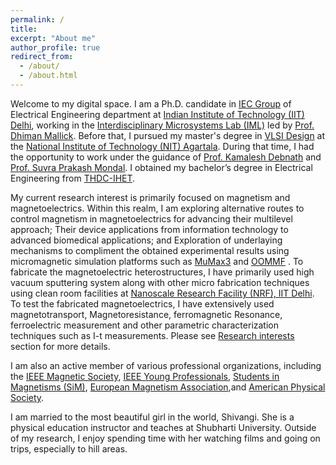 ```yaml
---
permalink: /
title: 
excerpt: "About me"
author_profile: true
redirect_from: 
  - /about/
  - /about.html
---
```


Welcome to my digital space. I am a Ph.D. candidate in [IEC Group](http://iec.iitd.ernet.in/) of Electrical Engineering department at [Indian Institute of Technology (IIT) Delhi](https://www.iitd.ac.in/), working in the [Interdisciplinary Microsystems Lab (IML)](https://sites.google.com/site/dhimanmallick) led by [Prof. Dhiman Mallick](https://ee.iitd.ac.in/faculty-profile/49). Before that, I pursued my master's degree in [VLSI Design](https://www.nita.ac.in/Department/Deptindex.aspx?page=a&ItemID=ok&nDeptID=caase) at the [National Institute of Technology (NIT) Agartala](https://www.nita.ac.in/Department/Deptindex.aspx?page=a&ItemID=ok&nDeptID=caase). During that time, I had the opportunity to work under the guidance of [Prof. Kamalesh Debnath](https://www.nita.ac.in/Department/Department_FacultyProfile.aspx?nID=caici&nDeptID=caase) and [Prof. Suvra Prakash Mondal](https://sites.google.com/view/spmondalresearchgroup/home). I obtained my bachelor’s degree in Electrical Engineering from [THDC-IHET](https://thdcihet.ac.in/).

My current research interest is primarily focused on magnetism and magnetoelectrics. Within this realm, I am exploring alternative routes to control magnetism in magnetoelectrics for advancing their multilevel approach; Their device applications from information technology to advanced biomedical applications; and Exploration of underlaying mechanisms to compliment the obtained experimental results using micromagnetic simulation platforms such as [MuMax3](https://mumax.github.io/) and [OOMMF](https://math.nist.gov/oommf/software.html) . To fabricate the magnetoelectric heterostructures, I have primarily used high vacuum sputtering system along with other micro fabrication techniques using clean room facilities at [Nanoscale Research Facility (NRF), IIT Delhi](https://nano.iitd.ac.in/). To test the fabricated magnetoelectrics, I have extensively used magnetotransport, Magnetoresistance, ferromagnetic Resonance, ferroelectric measurement and other parametric characterization techniques such as I-t measurements. Please see [Research interests](https://pathakpankaj7.github.io/portfolio/) section for more details.

I am also an active member of various professional organizations, including the [IEEE Magnetic Society](https://ieeemagnetics.org/), [IEEE Young Professionals](https://yp.ieee.org/), [Students in Magnetisms (SiM)](https://www.studentsinmagnetism.org/), [European Magnetism Association](https://magnetism.eu/85-ema.htm),and [American Physical Society](https://www.aps.org/).

I am married to the most beautiful girl in the world, Shivangi. She is a physical education instructor and teaches at Shubharti University. Outside of my research, I enjoy spending time with her watching films and going on trips, especially to hill areas.






